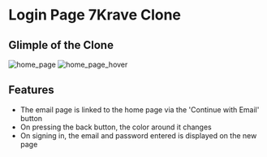 # Login Page 7Krave Clone

## Glimple of the Clone 
![home_page](https://github.com/Ananya-Bhardwaj/AppDev-Login-Page/assets/97379193/b63b0e8e-92af-448c-a8b3-333b0f779cfb)
![home_page_hover](https://github.com/Ananya-Bhardwaj/AppDev-Login-Page/assets/97379193/da6f49ae-a426-4bf7-bb99-2bc5f51f216d)


## Features
* The email page is linked to the home page via the 'Continue with Email' button
* On pressing the back button, the color around it changes
* On signing in, the email and password entered is displayed on the new page
